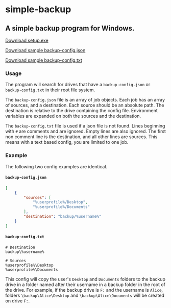 # simple-backup

## A simple backup program for Windows.

[Download setup.exe](https://simple-backup.djones.co/setup.exe)

[Download sample backup-config.json](https://raw.githubusercontent.com/tortxof/simple-backup/master/backup-config.json)

[Download sample backup-config.txt](https://raw.githubusercontent.com/tortxof/simple-backup/master/backup-config.txt)

### Usage

The program will search for drives that have a `backup-config.json` or
`backup-config.txt` in their root file system.

The `backup-config.json` file is an array of job objects. Each job has an array
of sources, and a destination. Each source should be an absolute path. The
destination is relative to the drive containing the config file. Environment
variables are expanded on both the sources and the destination.

The `backup-config.txt` file is used if a json file is not found. Lines
beginning with `#` are comments and are ignored. Empty lines are also ignored.
The first non comment line is the destination, and all other lines are sources.
This means with a text based config, you are limited to one job.

### Example

The following two config examples are identical.

#### `backup-config.json`

```json
[
    {
        "sources": [
            "%userprofile%/Desktop",
            "%userprofile%/Documents"
        ],
        "destination": "backup/%username%"
    }
]
```

#### `backup-config.txt`

```
# Destination
backup\%username%

# Sources
%userprofile%\Desktop
%userprofile%\Documents
```

This config will copy the user's `Desktop` and `Documents` folders to the backup
drive in a folder named after their username in a backup folder in the root of
the drive. For example, if the backup drive is `F:` and the username is `Alice`,
folders `\backup\Alice\Desktop` and `\backup\Alice\Documents` will be created on
drive `F:`.
